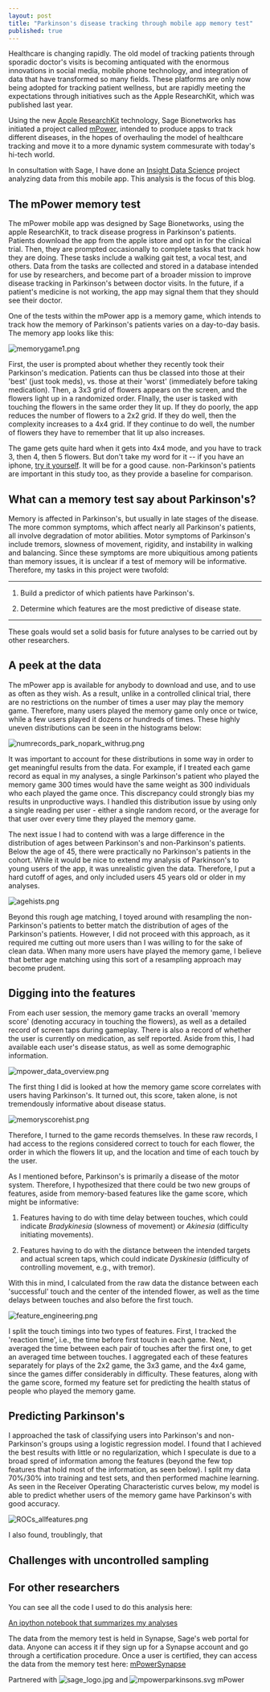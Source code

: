 ```yaml
---
layout: post
title: "Parkinson's disease tracking through mobile app memory test"
published: true
---
```













Healthcare is changing rapidly. The old model of tracking patients through sporadic doctor's visits is becoming antiquated with the enormous innovations in social media, mobile phone technology, and integration of data that have transformed so many fields. These platforms are only now being adopted for tracking patient wellness, but are rapidly meeting the expectations through initiatives such as the Apple ResearchKit, which was published last year. 

Using the new [Apple ResearchKit](http://www.apple.com/researchkit/ "iphone researchkit") technology, Sage Bionetworks has initiated a project called [mPower](http://parkinsonmpower.org/ "Mpower Parkinson's Site"), intended to produce apps to track different diseases, in the hopes of overhauling the model of healthcare tracking and move it to a more dynamic system commesurate with today's hi-tech world. 

In consultation with Sage, I have done an [Insight Data Science](http://insightdatascience.com/ "Insight Data Science") project analyzing data from this mobile app. This analysis is the focus of this blog.

##  The mPower memory test

The mPower mobile app was designed by Sage Bionetworks, using the apple ResearchKit, to track disease progress in Parkinson's patients. Patients download the app from the apple istore and opt in for the clinical trial. Then, they are prompted occasionally to complete tasks that track how they are doing. These tasks include a walking gait test, a vocal test, and others. Data from the tasks are collected and stored in a database intended for use by researchers, and become part of a broader mission to improve disease tracking in Parkinson's between doctor visits. In the future, if a patient's medicine is not working, the app may signal them that they should see their doctor. 

One of the tests within the mPower app is a memory game, which intends to track how the memory of Parkinson's patients varies on a day-to-day basis. The memory app looks like this:

![memorygame1.png]({{site.baseurl}}/images/memorygame1.png)

First, the user is prompted about whether they recently took their Parkinson's medication. Patients can thus be classed into those at their 'best' (just took meds), vs. those at their 'worst' (immediately before taking medication). Then, a 3x3 grid of flowers appears on the screen, and the flowers light up in a randomized order. FInally, the user is tasked with touching the flowers in the same order they lit up. If they do poorly, the app reduces the number of flowers to a 2x2 grid. If they do well, then the complexity increases to a 4x4 grid. If they continue to do well, the number of flowers they have to remember that lit up also increases. 

The game gets quite hard when it gets into 4x4 mode, and you have to track 3, then 4, then 5 flowers. But don't take my word for it -- if you have an iphone, [try it yourself](https://itunes.apple.com/us/app/parkinson-mpower-study-app/id972191200?mt=8 "mpower on itunes"). It will be for a good cause. non-Parkinson's patients are important in this study too, as they provide a baseline for comparison. 

##  What can a memory test say about Parkinson's?

Memory is affected in Parkinson's, but usually in late stages of the disease. The more common symptoms, which affect nearly all Parkinson's patients, all involve degradation of motor abilities. Motor symptoms of Parkinson's include tremors, slowness of movement, rigidity, and instability in walking and balancing. Since these symptoms are more ubiquitious among patients than memory issues, it is unclear if a test of memory will be informative. Therefore, my tasks in this project were twofold:

---

1. Build a predictor of which patients have Parkinson's.

2. Determine which features are the most predictive of disease state.

---

These goals would set a solid basis for future analyses to be carried out by other researchers.

##  A peek at the data

The mPower app is available for anybody to download and use, and to use as often as they wish. As a result, unlike in a controlled clinical trial, there are no restrictions on the number of times a user may play the memory game. Therefore, many users played the memory game only once or twice, while a few users played it dozens or hundreds of times. These highly uneven distributions can be seen in the histograms below:


![numrecords_park_nopark_withrug.png]({{site.baseurl}}/images/numrecords_park_nopark_withrug.png)


It was important to account for these distributions in some way in order to get meaningful results from the data. For example, if I treated each game record as equal in my analyses, a single Parkinson's patient who played the memory game 300 times would have the same weight as 300 individuals who each played the game once. This discrepancy could strongly bias my results in unproductive ways. I handled this distribution issue by using only a single reading per user - either a single random record, or the average for that user over every time they played the memory game. 

The next issue I had to contend with was a large difference in the distribution of ages between Parkinson's and non-Parkinson's patients. Below the age of 45, there were practically no Parkinson's patients in the cohort. While it would be nice to extend my analysis of Parkinson's to young users of the app, it was unrealistic given the data. Therefore, I put a hard cutoff of ages, and only included users 45 years old or older in my analyses.

![agehists.png]({{site.baseurl}}/images/agehists.png)

Beyond this rough age matching, I toyed around with resampling the non-Parkinson's patients to better match the distribution of ages of the Parkinson's patients. However, I did not proceed with this approach, as it required me cutting out more users than I was willing to for the sake of clean data. When many more users have played the memory game, I believe that better age matching using this sort of a resampling approach may become prudent. 

##  Digging into the features

From each user session, the memory game tracks an overall 'memory score' (denoting accuracy in touching the flowers), as well as a detailed record of screen taps during gameplay. There is also a record of whether the user is currently on medication, as self reported. Aside from this, I had available each user's disease status, as well as some demographic information.

![mpower_data_overview.png]({{site.baseurl}}/images/mpower_data_overview.png)

The first thing I did is looked at how the memory game score correlates with users having Parkinson's. It turned out, this score, taken alone, is not tremendously informative about disease status.

![memoryscorehist.png]({{site.baseurl}}/images/memoryscorehist.png)

Therefore, I turned to the game records themselves. In these raw records, I had access to the regions considered correct to touch for each flower, the order in which the flowers lit up, and the location and time of each touch by the user.

As I mentioned before, Parkinson's is primarily a disease of the motor system. Therefore, I hypothesized that there could be two new groups of features, aside from memory-based features like the game score, which might be informative:

1. Features having to do with time delay between touches, which could indicate _Bradykinesia_ (slowness of movement) or _Akinesia_ (difficulty initiating movements). 

2. Features having to do with the distance between the intended targets and actual screen taps, which could indicate _Dyskinesia_ (difficulty of controlling movement, e.g., with tremor). 

With this in mind, I calculated from the raw data the distance between each 'successful' touch and the center of the intended flower, as well as the time delays between touches and also before the first touch.


![feature_engineering.png]({{site.baseurl}}/images/feature_engineering.png)


I split the touch timings into two types of features. First, I tracked the 'reaction time', i.e., the time before first touch in each game. Next, I averaged the time between each pair of touches after the first one, to get an averaged time between touches. I aggregated each of these features separately for plays of the 2x2 game, the 3x3 game, and the 4x4 game, since the games differ considerably in difficulty. These features, along with the game score, formed my feature set for predicting the health status of people who played the memory game.

##  Predicting Parkinson's

I approached the task of classifying users into Parkinson's and non-Parkinson's groups using a logistic regression model. I found that I achieved the best results with little or no regularization, which I speculate is due to a broad spred of information among the features (beyond the few top features that hold most of the information, as seen below). I split my data 70%/30% into training and test sets, and then performed machine learning. As seen in the Receiver Operating Characteristic curves below, my model is able to predict whether users of the memory game have Parkinson's with good accuracy.


![ROCs_allfeatures.png]({{site.baseurl}}/images/ROCs_allfeatures.png)



I also found, troublingly, that 

##  Challenges with uncontrolled sampling

## For other researchers

You can see all the code I used to do this analysis here:

[An ipython notebook that summarizes my analyses](https://github.com/mattoby/mpower_memory/blob/master/Memory_summary_analyses.ipynb "overview notebook")


The data from the memory test is held in Synapse, Sage's web portal for data. Anyone can access it if they sign up for a Synapse account and go through a certification procedure. Once a user is certified, they can access the data from the memory test here: [mPowerSynapse](https://www.synapse.org/#!Synapse:syn4993293/wiki/ "mPower study data")


Partnered with ![sage_logo.jpg]({{site.baseurl}}/images/sage_logo.jpg) and ![mpowerparkinsons.svg]({{site.baseurl}}/images/mpowerparkinsons.svg) mPower
